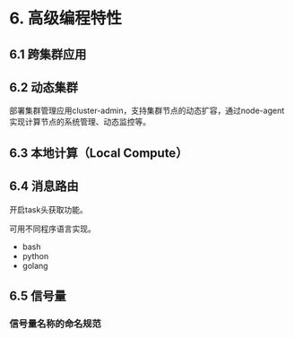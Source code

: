 # 6. 高级编程特性

## 6.1 跨集群应用


## 6.2 动态集群

部署集群管理应用cluster-admin，支持集群节点的动态扩容，通过node-agent实现计算节点的系统管理、动态监控等。


## 6.3 本地计算（Local Compute）


## 6.4 消息路由

开启task头获取功能。

可用不同程序语言实现。
- bash
- python
- golang


## 6.5 信号量


### 信号量名称的命名规范

